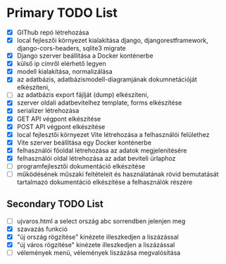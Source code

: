 # Primary TODO List 
- [x] GIThub repó létrehozása
- [x] local fejleszői környezet kialakítása django, djangorestframework, django-cors-headers, sqlite3 migrate
- [x] Django szerver beállítása a Docker konténerbe
- [x] külső ip címről elérhető legyen
- [x] modell kialakítása, normalizálása
- [x] az adatbázis, adatbázismodell-diagramjának dokumnetációját elkészíteni,
- [ ] az adatbázis export fájlját (dump) elkészíteni,
- [x] szerver oldali adatbevitelhez template, forms elkészítése
- [x] serializer létrehozása
- [x] GET API végpont elkészítése
- [x] POST API végpont elkészítése
- [x] local fejlesztői környezet Vite létrehozása a felhasználói felülethez
- [x] Vite szerver beállítása egy Docker konténerbe
- [x] felhasználói főoldal létrehozása az adatok megjelenítésére
- [x] felhasználói oldal létrehozása az adat beviteli ürlaphoz
- [ ] programfejlesztői dokumentáció elkészítése
- [ ] működésének műszaki feltételeit és használatának rövid bemutatását tartalmazó dokumentáció elkészítése a felhasználók részére

## Secondary TODO List
- [ ] ujvaros.html a select ország abc sorrendben jelenjen meg
- [x] szavazás funkció
- [x] "új ország rögzítése" kinézete illeszkedjen a liszázással
- [x] "új város rögzítése" kinézete illeszkedjen a liszázással
- [ ] vélemények menü, vélemények liszázása megvalósítása